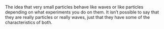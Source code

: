 The idea that very small particles behave like waves or like particles
depending on what experiments you do on them. It isn’t possible to say
that they are really particles or really waves, just that they have some
of the characteristics of both.
